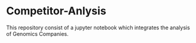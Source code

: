 # Competitor-Anlysis
This repository consist of a jupyter notebook which integrates the analysis of Genomics Companies.
